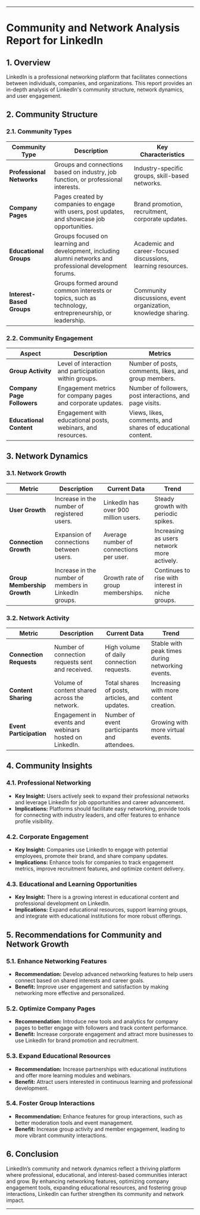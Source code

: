 
---

# **Community and Network Analysis Report for LinkedIn**

## **1. Overview**

LinkedIn is a professional networking platform that facilitates connections between individuals, companies, and organizations. This report provides an in-depth analysis of LinkedIn's community structure, network dynamics, and user engagement.

## **2. Community Structure**

### **2.1. Community Types**

| **Community Type**        | **Description**                                             | **Key Characteristics**                      |
|---------------------------|-------------------------------------------------------------|----------------------------------------------|
| **Professional Networks** | Groups and connections based on industry, job function, or professional interests. | Industry-specific groups, skill-based networks. |
| **Company Pages**         | Pages created by companies to engage with users, post updates, and showcase job opportunities. | Brand promotion, recruitment, corporate updates. |
| **Educational Groups**    | Groups focused on learning and development, including alumni networks and professional development forums. | Academic and career-focused discussions, learning resources. |
| **Interest-Based Groups** | Groups formed around common interests or topics, such as technology, entrepreneurship, or leadership. | Community discussions, event organization, knowledge sharing. |

### **2.2. Community Engagement**

| **Aspect**                | **Description**                                              | **Metrics**                                  |
|---------------------------|--------------------------------------------------------------|----------------------------------------------|
| **Group Activity**        | Level of interaction and participation within groups.       | Number of posts, comments, likes, and group members. |
| **Company Page Followers**| Engagement metrics for company pages and corporate updates.  | Number of followers, post interactions, and page visits. |
| **Educational Content**   | Engagement with educational posts, webinars, and resources.  | Views, likes, comments, and shares of educational content. |

## **3. Network Dynamics**

### **3.1. Network Growth**

| **Metric**                | **Description**                                              | **Current Data**                             | **Trend**                                    |
|---------------------------|--------------------------------------------------------------|------------------------------------------------|----------------------------------------------|
| **User Growth**           | Increase in the number of registered users.                  | LinkedIn has over 900 million users.          | Steady growth with periodic spikes.         |
| **Connection Growth**     | Expansion of connections between users.                      | Average number of connections per user.       | Increasing as users network more actively.  |
| **Group Membership Growth** | Increase in the number of members in LinkedIn groups.        | Growth rate of group memberships.             | Continues to rise with interest in niche groups. |

### **3.2. Network Activity**

| **Metric**                | **Description**                                              | **Current Data**                             | **Trend**                                    |
|---------------------------|--------------------------------------------------------------|------------------------------------------------|----------------------------------------------|
| **Connection Requests**   | Number of connection requests sent and received.            | High volume of daily connection requests.     | Stable with peak times during networking events. |
| **Content Sharing**       | Volume of content shared across the network.                 | Total shares of posts, articles, and updates. | Increasing with more content creation.      |
| **Event Participation**   | Engagement in events and webinars hosted on LinkedIn.        | Number of event participants and attendees.    | Growing with more virtual events.           |

## **4. Community Insights**

### **4.1. Professional Networking**

- **Key Insight:** Users actively seek to expand their professional networks and leverage LinkedIn for job opportunities and career advancement.
- **Implications:** Platforms should facilitate easy networking, provide tools for connecting with industry leaders, and offer features to enhance profile visibility.

### **4.2. Corporate Engagement**

- **Key Insight:** Companies use LinkedIn to engage with potential employees, promote their brand, and share company updates.
- **Implications:** Enhance tools for companies to track engagement metrics, improve recruitment features, and optimize content delivery.

### **4.3. Educational and Learning Opportunities**

- **Key Insight:** There is a growing interest in educational content and professional development on LinkedIn.
- **Implications:** Expand educational resources, support learning groups, and integrate with educational institutions for more robust offerings.

## **5. Recommendations for Community and Network Growth**

### **5.1. Enhance Networking Features**

- **Recommendation:** Develop advanced networking features to help users connect based on shared interests and career goals.
- **Benefit:** Improve user engagement and satisfaction by making networking more effective and personalized.

### **5.2. Optimize Company Pages**

- **Recommendation:** Introduce new tools and analytics for company pages to better engage with followers and track content performance.
- **Benefit:** Increase corporate engagement and attract more businesses to use LinkedIn for brand promotion and recruitment.

### **5.3. Expand Educational Resources**

- **Recommendation:** Increase partnerships with educational institutions and offer more learning modules and webinars.
- **Benefit:** Attract users interested in continuous learning and professional development.

### **5.4. Foster Group Interactions**

- **Recommendation:** Enhance features for group interactions, such as better moderation tools and event management.
- **Benefit:** Increase group activity and member engagement, leading to more vibrant community interactions.

## **6. Conclusion**

LinkedIn’s community and network dynamics reflect a thriving platform where professional, educational, and interest-based communities interact and grow. By enhancing networking features, optimizing company engagement tools, expanding educational resources, and fostering group interactions, LinkedIn can further strengthen its community and network impact.

---

